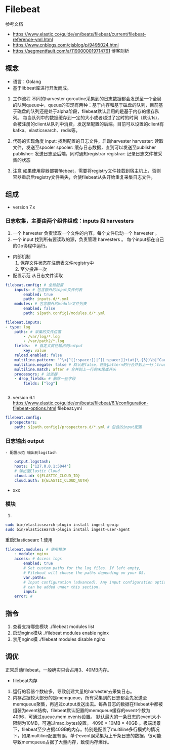 # Filebeat
参考文档
- https://www.elastic.co/guide/en/beats/filebeat/current/filebeat-reference-yml.html
- https://www.cnblogs.com/cjsblog/p/9495024.html
- https://segmentfault.com/a/1190000019714761 博客剖析
## 概念
- 语言：Golang
- 基于libbeat库进行开发而成。
1. 工作流程
    不同的harvester goroutine采集到的日志数据都会发送至一个全局的队列queue中，queue的实现有两种：基于内存和基于磁盘的队列，目前基于磁盘的队列还是处于alpha阶段，filebeat默认启用的是基于内存的缓存队列。 
    每当队列中的数据缓存到一定的大小或者超过了定时的时间（默认1s)，会被注册的client从队列中消费，发送至配置的后端。目前可以设置的client有kafka、elasticsearch、redis等。
    
2. 代码的实现角度
    input: 找到配置的日志文件，启动harvester
    harvester: 读取文件，发送至spooler
    spooler: 缓存日志数据，直到可以发送至publisher
    publisher: 发送日志至后端，同时通知registrar
    registrar: 记录日志文件被采集的状态

3. 注意
    如果使用容器部署filebeat，需要将registry文件挂载到宿主机上，否则容器重启后registry文件丢失，会使filebeat从头开始重复采集日志文件。
## 组成

- version 7.x
### 日志收集，主要由两个组件组成：inputs 和  harvesters
1. 一个 harvester 负责读取一个文件的内容。每个文件启动一个 harvester 。
2. 一个 input 找到所有要读取的源，负责管理 harvesters 。 每个input都在自己的Go协程中运行。
- 内部机制
    1. 保存文件状态在注册表文件registry中
    2. 至少投递一次
- 配置示范 从日志文件读取
```yaml
filebeat.config: # 全局配置
    inputs: # 包含额外的input文件列表
        enabled: true
        path: inputs.d/*.yml
    modules: # 包含额外的module文件列表
        enabled: false
        path: ${path.config}/modules.d/*.yml

filebeat.inputs:
- type: log
    paths: # 采集的文件位置
        - /var/log/*.log
        - /var/path2/*.log
    fields:  # 自定义属性输出到output
        key: value 
    reload.enabled: false
    multiline.pattern: '^\<|^[[:space:]]|^[[:space:]]+(at|\.{3})\b|^Caused by:'  # 正则，自定义，一个表示可以匹配多种模式使用or 命令也就是“|”
    multiline.negate: false # 默认是false，匹配pattern的行合并到上一行；true，不匹配pattern的行合并到上一行
    multiline.match: after # 合并到上一行的末尾或开头
    processors: # 过滤器
    - drop_fields: # 删除一些字段
        fields: ["log"]



```

3. version 6.1 https://www.elastic.co/guide/en/beats/filebeat/6.1/configuration-filebeat-options.html
filebeat.yml
```yaml
filebeat.config:
  prospectors:
    path: ${path.config}/prospectors.d/*.yml # 包含的input配置

```


### 日志输出 output
    - 配置示范 输出到logstash
```yaml
    output.logstash:
    hosts: ["127.0.0.1:5044"]
    # 输出至Elastic Cloud
    cloud.id: ${ELASTIC_CLOUD_ID}
    cloud.auth: ${ELASTIC_CLOUD_AUTH}
```
 - xxx

### 模块
1. 
```bash
sudo bin/elasticsearch-plugin install ingest-geoip
sudo bin/elasticsearch-plugin install ingest-user-agent
```
重启Elasticsearc
1.使用
```yaml
filebeat.modules: # 使用模块
    - module: nginx
    access: # Access logs
        enabled: true
        # Set custom paths for the log files. If left empty,
        # Filebeat will choose the paths depending on your OS.
        var.paths:
        # Input configuration (advanced). Any input configuration option
        # can be added under this section.
        input:
    error: # 
```

## 指令
1. 查看支持哪些模块
./filebeat modules list
2. 启动nginx模块
./filebeat modules enable nginx
3. 禁用nginx模
./filebeat modules disable nginx

## 调优
正常启动filebeat，一般确实只会占用3、40MB内存。

- filebeat内存
1. 运行的容器个数较多，导致创建大量的harvester去采集日志。
2. 内存占据较大部分的是memqueue，所有采集到的日志都会先发送至memqueue聚集，再通过output发送出去。每条日志的数据在filebeat中都被组装为event结构，filebeat默认配置的memqueue缓存的event个数为4096，可通过queue.mem.events设置。
默认最大的一条日志的event大小限制为10MB，可通过max_bytes设置。
4096 * 10MB = 40GB 。极端场景下，filebeat至少占据40GB的内存。特别是配置了multiline多行模式的情况下，如果multiline配置有误，单个event误采集为上千条日志的数据，很可能导致memqueue占据了大量内存，致使内存爆炸。  